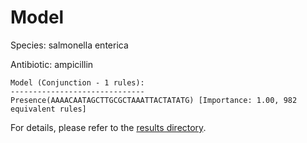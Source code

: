 
# Model

Species: salmonella enterica

Antibiotic: ampicillin

```
Model (Conjunction - 1 rules):
------------------------------
Presence(AAAACAATAGCTTGCGCTAAATTACTATATG) [Importance: 1.00, 982 equivalent rules]

```

For details, please refer to the [results directory](../../../../../results/scm_b/salmonella%20enterica/ampicillin/repeat_4/).

